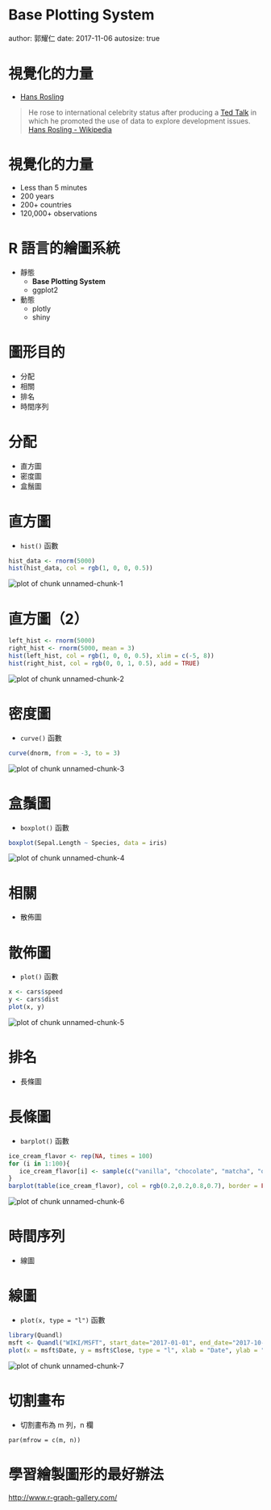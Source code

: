 Base Plotting System
========================================================
author: 郭耀仁
date: 2017-11-06
autosize: true

視覺化的力量
========================================================

- [Hans Rosling](https://www.youtube.com/watch?v=jbkSRLYSojo)

> He rose to international celebrity status after producing a [Ted Talk](https://www.ted.com/talks/hans_rosling_shows_the_best_stats_you_ve_ever_seen?language=zh-tw) in which he promoted the use of data to explore development issues.
> [Hans Rosling - Wikipedia](https://en.wikipedia.org/wiki/Hans_Rosling)

視覺化的力量
========================================================

- Less than 5 minutes
- 200 years
- 200+ countries
- 120,000+ observations

R 語言的繪圖系統
========================================================

- 靜態
  - **Base Plotting System**
  - ggplot2
- 動態
  - plotly
  - shiny

圖形目的
========================================================

- 分配
- 相關
- 排名
- 時間序列

分配
========================================================

- 直方圖
- 密度圖
- 盒鬚圖

直方圖
========================================================

- `hist()` 函數


```r
hist_data <- rnorm(5000)
hist(hist_data, col = rgb(1, 0, 0, 0.5))
```

![plot of chunk unnamed-chunk-1](base_plotting_system-figure/unnamed-chunk-1-1.png)

直方圖（2）
========================================================


```r
left_hist <- rnorm(5000)
right_hist <- rnorm(5000, mean = 3)
hist(left_hist, col = rgb(1, 0, 0, 0.5), xlim = c(-5, 8))
hist(right_hist, col = rgb(0, 0, 1, 0.5), add = TRUE)
```

![plot of chunk unnamed-chunk-2](base_plotting_system-figure/unnamed-chunk-2-1.png)

密度圖
========================================================

- `curve()` 函數


```r
curve(dnorm, from = -3, to = 3)
```

![plot of chunk unnamed-chunk-3](base_plotting_system-figure/unnamed-chunk-3-1.png)

盒鬚圖
========================================================

- `boxplot()` 函數


```r
boxplot(Sepal.Length ~ Species, data = iris)
```

![plot of chunk unnamed-chunk-4](base_plotting_system-figure/unnamed-chunk-4-1.png)

相關
========================================================

- 散佈圖

散佈圖
========================================================

- `plot()` 函數


```r
x <- cars$speed
y <- cars$dist
plot(x, y)
```

![plot of chunk unnamed-chunk-5](base_plotting_system-figure/unnamed-chunk-5-1.png)

排名
========================================================

- 長條圖

長條圖
========================================================

- `barplot()` 函數


```r
ice_cream_flavor <- rep(NA, times = 100)
for (i in 1:100){
   ice_cream_flavor[i] <- sample(c("vanilla", "chocolate", "matcha", "other"), size = 1)
}
barplot(table(ice_cream_flavor), col = rgb(0.2,0.2,0.8,0.7), border = FALSE)
```

![plot of chunk unnamed-chunk-6](base_plotting_system-figure/unnamed-chunk-6-1.png)

時間序列
========================================================

- 線圖

線圖
========================================================

- `plot(x, type = "l")` 函數


```r
library(Quandl)
msft <- Quandl("WIKI/MSFT", start_date="2017-01-01", end_date="2017-10-31", type = "raw")
plot(x = msft$Date, y = msft$Close, type = "l", xlab = "Date", ylab = "Close")
```

![plot of chunk unnamed-chunk-7](base_plotting_system-figure/unnamed-chunk-7-1.png)

切割畫布
========================================================

- 切割畫布為 m 列，n 欄

```
par(mfrow = c(m, n))
```

學習繪製圖形的最好辦法
========================================================

http://www.r-graph-gallery.com/
